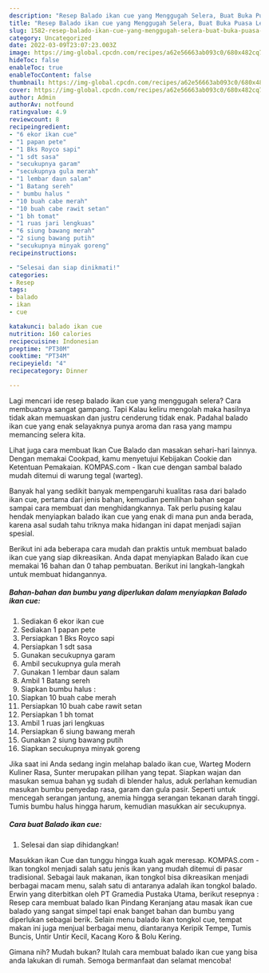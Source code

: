 ```yaml
---
description: "Resep Balado ikan cue yang Menggugah Selera, Buat Buka Puasa Lezat"
title: "Resep Balado ikan cue yang Menggugah Selera, Buat Buka Puasa Lezat"
slug: 1582-resep-balado-ikan-cue-yang-menggugah-selera-buat-buka-puasa-lezat
category: Uncategorized
date: 2022-03-09T23:07:23.003Z
image: https://img-global.cpcdn.com/recipes/a62e56663ab093c0/680x482cq70/balado-ikan-cue-foto-resep-utama.jpg
hideToc: false
enableToc: true
enableTocContent: false
thumbnail: https://img-global.cpcdn.com/recipes/a62e56663ab093c0/680x482cq70/balado-ikan-cue-foto-resep-utama.jpg
cover: https://img-global.cpcdn.com/recipes/a62e56663ab093c0/680x482cq70/balado-ikan-cue-foto-resep-utama.jpg
author: Admin
authorAv: notfound
ratingvalue: 4.9
reviewcount: 8
recipeingredient:
- "6 ekor ikan cue"
- "1 papan pete"
- "1 Bks Royco sapi"
- "1 sdt sasa"
- "secukupnya garam"
- "secukupnya gula merah"
- "1 lembar daun salam"
- "1 Batang sereh"
- " bumbu halus "
- "10 buah cabe merah"
- "10 buah cabe rawit setan"
- "1 bh tomat"
- "1 ruas jari lengkuas"
- "6 siung bawang merah"
- "2 siung bawang putih"
- "secukupnya minyak goreng"
recipeinstructions:

- "Selesai dan siap dinikmati!"
categories:
- Resep
tags:
- balado
- ikan
- cue

katakunci: balado ikan cue 
nutrition: 160 calories
recipecuisine: Indonesian
preptime: "PT30M"
cooktime: "PT34M"
recipeyield: "4"
recipecategory: Dinner

---
```



Lagi mencari ide resep balado ikan cue yang menggugah selera? Cara membuatnya sangat gampang. Tapi Kalau keliru mengolah maka hasilnya tidak akan memuaskan dan justru cenderung tidak enak. Padahal balado ikan cue yang enak selayaknya punya aroma dan rasa yang mampu memancing selera kita.


Lihat juga cara membuat Ikan Cue Balado dan masakan sehari-hari lainnya. Dengan memakai Cookpad, kamu menyetujui Kebijakan Cookie dan Ketentuan Pemakaian. KOMPAS.com - Ikan cue dengan sambal balado mudah ditemui di warung tegal (warteg).

Banyak hal yang sedikit banyak mempengaruhi kualitas rasa dari balado ikan cue, pertama dari jenis bahan, kemudian pemilihan bahan segar sampai cara membuat dan menghidangkannya. Tak perlu pusing kalau hendak menyiapkan balado ikan cue yang enak di mana pun anda berada, karena asal sudah tahu triknya maka hidangan ini dapat menjadi sajian spesial.


Berikut ini ada beberapa cara mudah dan praktis untuk membuat balado ikan cue yang siap dikreasikan. Anda dapat menyiapkan Balado ikan cue memakai 16 bahan dan 0 tahap pembuatan. Berikut ini langkah-langkah untuk membuat hidangannya.

<!--inarticleads1-->

##### Bahan-bahan dan bumbu yang diperlukan dalam menyiapkan Balado ikan cue:

1. Sediakan 6 ekor ikan cue
1. Sediakan 1 papan pete
1. Persiapkan 1 Bks Royco sapi
1. Persiapkan 1 sdt sasa
1. Gunakan secukupnya garam
1. Ambil secukupnya gula merah
1. Gunakan 1 lembar daun salam
1. Ambil 1 Batang sereh
1. Siapkan  bumbu halus :
1. Siapkan 10 buah cabe merah
1. Persiapkan 10 buah cabe rawit setan
1. Persiapkan 1 bh tomat
1. Ambil 1 ruas jari lengkuas
1. Persiapkan 6 siung bawang merah
1. Gunakan 2 siung bawang putih
1. Siapkan secukupnya minyak goreng


Jika saat ini Anda sedang ingin melahap balado ikan cue, Warteg Modern Kuliner Rasa, Sunter merupakan pilihan yang tepat. Siapkan wajan dan masukan semua bahan yg sudah di blender halus, aduk perlahan kemudian masukan bumbu penyedap rasa, garam dan gula pasir. Seperti untuk mencegah serangan jantung, anemia hingga serangan tekanan darah tinggi. Tumis bumbu halus hingga harum, kemudian masukkan air secukupnya. 

<!--inarticleads2-->

##### Cara buat Balado ikan cue:


1. Selesai dan siap dihidangkan!

Masukkan ikan Cue dan tunggu hingga kuah agak meresap. KOMPAS.com - Ikan tongkol menjadi salah satu jenis ikan yang mudah ditemui di pasar tradisional. Sebagai lauk makanan, ikan tongkol bisa dikreasikan menjadi berbagai macam menu, salah satu di antaranya adalah ikan tongkol balado. Erwin yang diterbitkan oleh PT Gramedia Pustaka Utama, berikut resepnya : Resep cara membuat balado Ikan Pindang Keranjang atau masak ikan cue balado yang sangat simpel tapi enak banget bahan dan bumbu yang diperlukan sebagai berik. Selain menu balado ikan tongkol cue, tempat makan ini juga menjual berbagai menu, diantaranya Keripik Tempe, Tumis Buncis, Untir Untir Kecil, Kacang Koro &amp; Bolu Kering. 

Gimana nih? Mudah bukan? Itulah cara membuat balado ikan cue yang bisa anda lakukan di rumah. Semoga bermanfaat dan selamat mencoba!
